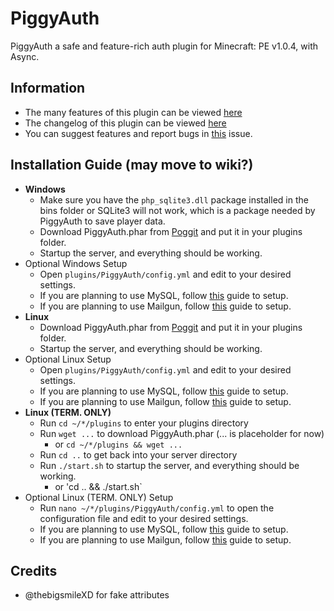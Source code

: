 # PiggyAuth
PiggyAuth a safe and feature-rich auth plugin for Minecraft: PE v1.0.4, with Async. <br>

## Information
 - The many features of this plugin can be viewed [here](https://github.com/MCPEPIG/PiggyAuth/wiki/Features)
 - The changelog of this plugin can be viewed [here](https://github.com/MCPEPIG/PiggyAuth/wiki/Changelog)
 - You can suggest features and report bugs in [this](https://github.com/MCPEPIG/PiggyAuth/issues/10) issue.
 
## Installation Guide (may move to wiki?)
 - **Windows**
   - Make sure you have the `php_sqlite3.dll` package installed in the bins folder or SQLite3 will not work, which is a package needed by PiggyAuth to save player data.
   - Download PiggyAuth.phar from [Poggit](https://poggit.pmmp.io/ci/MCPEPIG/PiggyAuth) and put it in your plugins folder.
   - Startup the server, and everything should be working.
 - Optional Windows Setup
   - Open `plugins/PiggyAuth/config.yml` and edit to your desired settings.
   - If you are planning to use MySQL, follow [this](https://github.com/MCPEPIG/PiggyAuth/wiki/Databases) guide to setup.
   - If you are planning to use Mailgun, follow [this](https://github.com/MCPEPIG/PiggyAuth/wiki/MailGun) guide to setup. 
 - **Linux**
   - Download PiggyAuth.phar from [Poggit](https://poggit.pmmp.io/ci/MCPEPIG/PiggyAuth) and put it in your plugins folder.
   - Startup the server, and everything should be working.
 - Optional Linux Setup
   - Open `plugins/PiggyAuth/config.yml` and edit to your desired settings.
   - If you are planning to use MySQL, follow [this](https://github.com/MCPEPIG/PiggyAuth/wiki/Databases) guide to setup.
   - If you are planning to use Mailgun, follow [this](https://github.com/MCPEPIG/PiggyAuth/wiki/MailGun) guide to setup. 
 - **Linux (TERM. ONLY)**
   - Run `cd ~/*/plugins` to enter your plugins directory
   - Run `wget ...` to download PiggyAuth.phar (... is placeholder for now)
     -  or `cd ~/*/plugins && wget ...`
   - Run `cd ..` to get back into your server directory
   - Run `./start.sh` to startup the server, and everything should be working.
     - or 'cd .. && ./start.sh`
 - Optional Linux (TERM. ONLY) Setup
   - Run `nano ~/*/plugins/PiggyAuth/config.yml` to open the configuration file and edit to your desired settings.
   - If you are planning to use MySQL, follow [this](https://github.com/MCPEPIG/PiggyAuth/wiki/Databases) guide to setup.
   - If you are planning to use Mailgun, follow [this](https://github.com/MCPEPIG/PiggyAuth/wiki/MailGun) guide to setup. 

## Credits
* @thebigsmileXD for fake attributes
